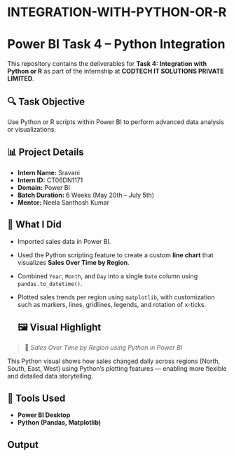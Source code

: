 # INTEGRATION-WITH-PYTHON-OR-R

# Power BI Task 4 – Python Integration

This repository contains the deliverables for **Task 4: Integration with Python or R** as part of the internship at **CODTECH IT SOLUTIONS PRIVATE LIMITED**.

## 🔍 Task Objective
Use Python or R scripts within Power BI to perform advanced data analysis or visualizations.

## 📊 Project Details
- **Intern Name:** Sravani  
- **Intern ID:** CT06DN1171  
- **Domain:** Power BI  
- **Batch Duration:** 6 Weeks (May 20th – July 5th)  
- **Mentor:** Neela Santhosh Kumar

## 🧠 What I Did
- Imported sales data in Power BI.
- Used the Python scripting feature to create a custom **line chart** that visualizes **Sales Over Time by Region**.
- Combined `Year`, `Month`, and `Day` into a single `Date` column using `pandas.to_datetime()`.
- Plotted sales trends per region using `matplotlib`, with customization such as markers, lines, gridlines, legends, and rotation of x-ticks.

  ## 🖼️ Visual Highlight

> 📌 _Sales Over Time by Region using Python in Power BI_

This Python visual shows how sales changed daily across regions (North, South, East, West) using Python’s plotting features — enabling more flexible and detailed data storytelling.


## 🔧 Tools Used

- **Power BI Desktop**
- **Python (Pandas, Matplotlib)**


## Output








